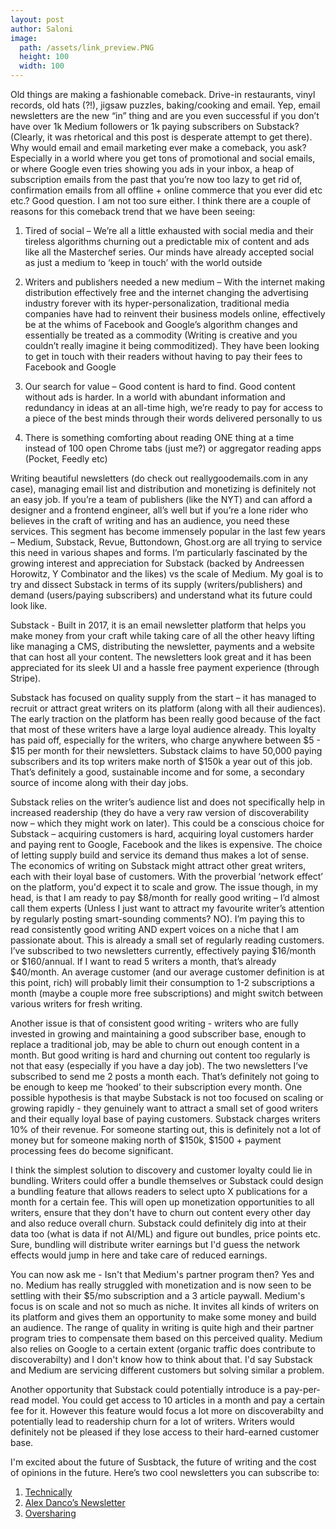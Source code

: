 ```yaml
---
layout: post
author: Saloni
image:
  path: /assets/link_preview.PNG
  height: 100
  width: 100
---
```


Old things are making a fashionable comeback. Drive-in restaurants, vinyl records, old hats (?!), jigsaw puzzles, baking/cooking and email. Yep, email newsletters are the new “in” thing and are you even successful if you don’t have over 1k Medium followers or 1k paying subscribers on Substack? (Clearly, it was rhetorical and this post is desperate attempt to get there). Why would email and email marketing ever make a comeback, you ask? Especially in a world where you get tons of promotional and social emails, or where Google even tries showing you ads in your inbox, a heap of subscription emails from the past that you’re now too lazy to get rid of, confirmation emails from all offline + online commerce that you ever did etc etc.? Good question. 
I am not too sure either. I think there are a couple of reasons for this comeback trend that we have been seeing:
1.	Tired of social – We’re all a little exhausted with social media and their tireless algorithms churning out a predictable mix of content and ads like all the Masterchef series. Our minds have already accepted social as just a medium to ‘keep in touch’ with the world outside

2.  Writers and publishers needed a new medium – With the internet making distribution effectively free and the internet changing the advertising industry forever with its hyper-personalization, traditional media companies have had to reinvent their business models online, effectively be at the whims of Facebook and Google’s algorithm changes and essentially be treated as a commodity (Writing is creative and you couldn’t really imagine it being commoditized). They have been looking to get in touch with their readers without having to pay their fees to Facebook and Google

3.  Our search for value – Good content is hard to find. Good content without ads is harder. In a world with abundant information and redundancy in ideas at an all-time high, we’re ready to pay for access to a piece of the best minds through their words delivered personally to us

4.  There is something comforting about reading ONE thing at a time instead of 100 open Chrome tabs (just me?) or aggregator reading apps (Pocket, Feedly etc)

Writing beautiful newsletters (do check out reallygoodemails.com in any case), managing email list and distribution and monetizing is definitely not an easy job. If you’re a team of publishers (like the NYT) and can afford a designer and a frontend engineer, all’s well but if you’re a lone rider who believes in the craft of writing and has an audience, you need these services. This segment has become immensely popular in the last few years – Medium, Substack, Revue, Buttondown, Ghost.org are all trying to service this need in various shapes and forms. I’m particularly fascinated by the growing interest and appreciation for Substack  (backed by Andreessen Horowitz, Y Combinator and the likes) vs the scale of Medium. My goal is to try and dissect Substack in terms of its supply (writers/publishers) and demand (users/paying subscribers) and understand what its future could look like.


Substack -  Built in 2017, it is an email newsletter platform that helps you make money from your craft while taking care of all the other heavy lifting like managing a CMS, distributing the newsletter, payments and a website that can host all your content. The newsletters look great and it has been appreciated for its sleek UI and a hassle free payment experience (through Stripe).

Substack has focused on quality supply from the start – it has managed to recruit or attract great writers on its platform (along with all their audiences). The early traction on the platform has been really good because of the fact that most of these writers have a large loyal audience already. This loyalty has paid off, especially for the writers, who charge anywhere between $5 - $15 per month for their newsletters. Substack claims to have 50,000 paying subscribers and its top writers make north of $150k a year out of this job. That’s definitely a good, sustainable income and for some, a secondary source of income along with their day jobs.

Substack relies on the writer’s audience list and does not specifically help in increased readership (they do have a very raw version of discoverability now – which they might work on later). This could be a conscious choice for Substack – acquiring customers is hard, acquiring loyal customers harder and paying rent to Google, Facebook and the likes is expensive. The choice of letting supply build and service its demand thus makes a lot of sense. The economics of writing on Substack might attract other great writers, each with their loyal base of customers. With the proverbial ‘network effect’ on the platform, you'd expect it to scale and grow. The issue though, in my head, is that I am ready to pay $8/month for really good writing – I’d almost call them experts (Unless I just want to attract my favourite writer’s attention by regularly posting smart-sounding comments? NO).  I’m paying this to read consistently good writing AND expert voices on a niche that I am passionate about. This is already a small set of regularly reading customers. I’ve subscribed to two newsletters currently, effectively paying $16/month or $160/annual. If I want to read 5 writers a month, that’s already $40/month. An average customer (and our average customer definition is at this point, rich) will probably limit their consumption to 1-2 subscriptions a month (maybe a couple more free subscriptions) and might switch between various writers for fresh writing. 

Another issue is that of consistent good writing  - writers who are fully invested in growing and maintaining a good subscriber base, enough to replace a traditional job, may be able to churn out enough content in a month. But good writing is hard and churning out content too regularly is not that easy (especially if you have a day job). The two newsletters I’ve subscribed to send me 2 posts a month each. That’s definitely not going to be enough to keep me ‘hooked’ to their subscription every month. One possible hypothesis is that maybe Substack is not too focused on scaling or growing rapidly - they genuinely want to attract a small set of good writers and their equally loyal base of paying customers. Substack charges writers 10% of their revenue. For someone starting out, this is definitely not a lot of money but for someone making north of $150k, $1500 + payment processing fees do become significant. 

I think the simplest solution to discovery and customer loyalty could lie in bundling. Writers could offer a bundle themselves or Substack could design a bundling feature that allows readers to select upto X publications for a month for a certain fee. This will open up monetization opportunities to all writers, ensure that they don't have to churn out content every other day and also reduce overall churn. Substack could definitely dig into at their data too (what is data if not AI/ML) and figure out bundles, price points etc. Sure, bundling will distribute writer earnings but I'd guess the network effects would jump in here and take care of reduced earnings.

You can now ask me - Isn't that Medium's partner program then? Yes and no. Medium has really struggled with monetization and is now seen to be settling with their $5/mo subscription and a 3 article paywall. Medium's focus is on scale and not so much as niche. It invites all kinds of writers on its platform and gives them an opportunity to make some money and build an audience. The range of quality in writing is quite high and their partner program tries to compensate them based on this perceived quality. Medium also relies on Google to a certain extent (organic traffic does contribute to discoverabilty) and I don't know how to think about that. I'd say Substack and Medium are servicing different customers but solving similar a problem.

Another opportunity that Substack could potentially introduce is a pay-per-read model. You could get access to 10 articles in a month and pay a certain fee for it. However this feature would focus a lot more on discoverabilty and potentially lead to readership churn for a lot of writers. Writers would definitely not be pleased if they lose access to their hard-earned customer base. 

I'm excited about the future of Susbtack, the future of writing and the cost of opinions in the future. Here’s two cool newsletters you can subscribe to:

1. [Technically](https://technically.substack.com/?utm_source=saloni) 
2. [Alex Danco’s Newsletter](https://danco.substack.com/?utm_source=saloni)
2. [Oversharing](https://oversharing.substack.com/?utm_source=saloni)
